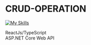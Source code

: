 # CRUD-OPERATION

[![My Skills](https://skills.thijs.gg/icons?i=js,html,css,wasm)](https://skills.thijs.gg)

ReactJs/TypeScript <br />
ASP.NET Core Web API
